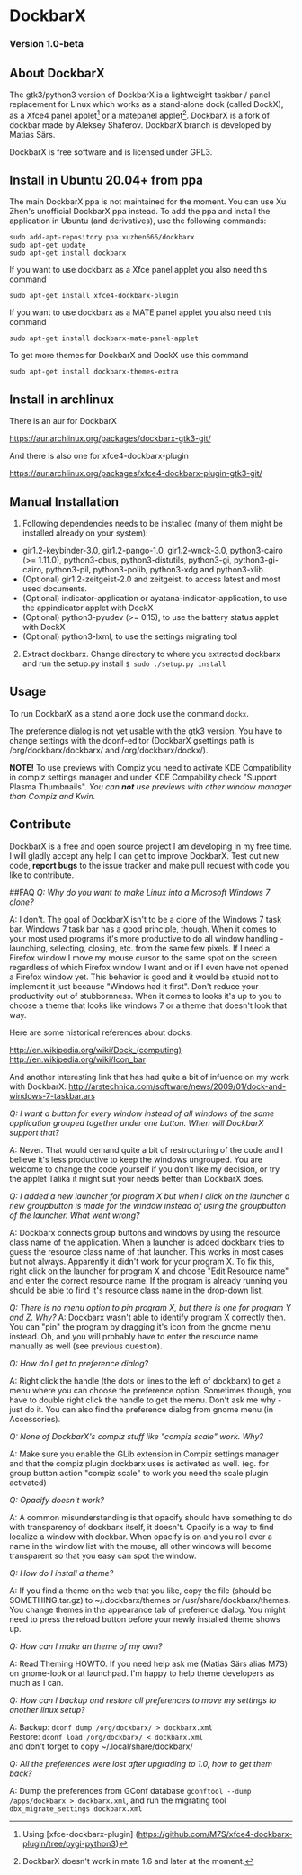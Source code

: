 # DockbarX
### Version 1.0-beta

## About DockbarX
The gtk3/python3 version of DockbarX is a lightweight taskbar / panel replacement for Linux which works as a stand-alone dock (called DockX), as a Xfce4 panel applet[^1] or a matepanel applet[^2]. DockbarX is a fork of dockbar made by Aleksey Shaferov. DockbarX branch is developed by Matias Särs.

DockbarX is free software and is licensed under GPL3.

## Install in Ubuntu 20.04+ from ppa
The main DockbarX ppa is not maintained for the moment. You can use Xu Zhen's unofficial DockbarX ppa instead. To add the ppa and install the application in Ubuntu (and derivatives), use the following commands:

```
sudo add-apt-repository ppa:xuzhen666/dockbarx
sudo apt-get update
sudo apt-get install dockbarx
```

If you want to use dockbarx as a Xfce panel applet you also need this command

```
sudo apt-get install xfce4-dockbarx-plugin
```

If you want to use dockbarx as a MATE panel applet you also need this command
```
sudo apt-get install dockbarx-mate-panel-applet
```

To get more themes for DockbarX and DockX use this command

```
sudo apt-get install dockbarx-themes-extra
```

## Install in archlinux
There is an aur for DockbarX

https://aur.archlinux.org/packages/dockbarx-gtk3-git/

And there is also one for xfce4-dockbarx-plugin

https://aur.archlinux.org/packages/xfce4-dockbarx-plugin-gtk3-git/


## Manual Installation

1. Following dependencies needs to be installed (many of them might be installed already on your system):
  - gir1.2-keybinder-3.0, gir1.2-pango-1.0, gir1.2-wnck-3.0, python3-cairo (>= 1.11.0), python3-dbus, python3-distutils, python3-gi, python3-gi-cairo, python3-pil, python3-polib, python3-xdg and python3-xlib.
  - (Optional) gir1.2-zeitgeist-2.0 and zeitgeist, to access latest and most used documents.
  - (Optional) indicator-application or ayatana-indicator-application, to use the appindicator applet with DockX
  - (Optional) python3-pyudev (>= 0.15), to use the battery status applet with DockX
  - (Optional) python3-lxml, to use the settings migrating tool
2. Extract dockbarx. Change directory to where you extracted dockbarx and run the setup.py install `$ sudo ./setup.py install`

## Usage
To run DockbarX as a stand alone dock use the command `dockx`.

The preference dialog is not yet usable with the gtk3 version. You have to change settings with the dconf-editor (DockbarX gsettings path is /org/dockbarx/dockbarx/ and /org/dockbarx/dockx/).

**NOTE!** To use previews with Compiz you need to activate KDE Compatibility in compiz settings manager and under KDE Compability check "Support Plasma Thumbnails". *You can **not** use previews with other window manager than Compiz and Kwin.*

## Contribute
DockbarX is a free and open source project I am developing in my free time. I will gladly accept any help I can get to improve DockbarX. Test out new code, **report bugs** to the issue tracker and make pull request with code you like to contribute.



##FAQ
*Q: Why do you want to make Linux into a Microsoft Windows 7 clone?*

A: I don't. The goal of DockbarX isn't to be a clone of the Windows 7 task bar. Windows 7 task bar has a good principle, though.  When it comes to your most used programs it's more productive to do all window handling - launching, selecting, closing, etc. from the same few pixels. If I need a Firefox window I move my mouse cursor to the same spot on the screen regardless of which Firefox window I want and or if I even have not opened a Firefox window yet. This behavior is good and it would be stupid not to implement it just because "Windows had it first". Don't reduce your productivity out of stubbornness. When it comes to looks it's up to you to choose a theme that looks like windows 7 or a theme that doesn't look that way.

Here are some historical references about docks:

http://en.wikipedia.org/wiki/Dock_(computing)
http://en.wikipedia.org/wiki/Icon_bar

And another interesting link that has had quite a bit of infuence on my work with DockbarX:
http://arstechnica.com/software/news/2009/01/dock-and-windows-7-taskbar.ars

*Q: I want a button for every window instead of all windows of the same application grouped together under one button. When will DockbarX support that?*

A: Never. That would demand quite a bit of restructuring of the code and I believe it's less productive to keep the windows ungrouped. You are welcome to change the code yourself if you don't like my decision, or try the applet Talika it might suit your needs better than DockbarX does.

*Q: I added a new launcher for program X but when I click on the launcher a new groupbutton is made for the window instead of using the groupbutton of the launcher. What went wrong?*

A: Dockbarx connects group buttons and windows by using the resource class name of the application. When a launcher is added dockbarx tries to guess the resource class name of that launcher. This works in most cases but not always. Apparently it didn't work for your program X. To fix this, right click on the launcher for program X and choose "Edit Resource name" and enter the correct resource name. If the program is already running you should be able to find it's resource class name in the drop-down list.

*Q: There is no menu option to pin program X, but there is one for program Y and Z. Why?*
A: Dockbarx wasn't able to identify program X correctly then. You can "pin" the program by dragging it's icon from the gnome menu instead. Oh, and you will probably have to enter the resource name manually as well (see previous question).

*Q: How do I get to preference dialog?*

A: Right click the handle (the dots or lines to the left of dockbarx) to get a menu where you can choose the preference option. Sometimes though, you have to double right click the handle to get the menu. Don't ask me why - just do it. You can also find the preference dialog from gnome menu (in Accessories).

*Q: None of DockbarX's compiz stuff like "compiz scale" work. Why?*

A: Make sure you enable the GLib extension in Compiz settings manager and that the compiz plugin dockbarx uses is activated as well. (eg. for group button action "compiz scale" to work you need the scale plugin activated)

*Q: Opacify doesn't work?*

A: A common misunderstanding is that opacify should have something to do with transparency of dockbarx itself, it doesn't. Opacify is a way to find localize a window with dockbar. When opacify is on and you roll over a name in the window list with the mouse, all other windows will become transparent so that you easy can spot the window.

*Q: How do I install a theme?*

A: If you find a theme on the web that you like, copy the file (should be SOMETHING.tar.gz) to ~/.dockbarx/themes or /usr/share/dockbarx/themes. You change themes in the appearance tab of preference dialog. You might need to press the reload button before your newly installed theme shows up.

*Q: How can I make an theme of my own?*

A: Read Theming HOWTO. If you need help ask me (Matias Särs alias M7S) on gnome-look or at launchpad. I'm happy to help theme developers as much as I can.

*Q: How can I backup and restore all preferences to move my settings to another linux setup?*

A: Backup: ```dconf dump /org/dockbarx/ > dockbarx.xml```\
   Restore: ```dconf load /org/dockbarx/ < dockbarx.xml```\
   and don't forget to copy ~/.local/share/dockbarx/

*Q: All the preferences were lost after upgrading to 1.0, how to get them back?*

A: Dump the preferences from GConf database ```gconftool --dump /apps/dockbarx > dockbarx.xml```, and run the migrating tool ```dbx_migrate_settings dockbarx.xml```

[^1]: Using [xfce-dockbarx-plugin] (https://github.com/M7S/xfce4-dockbarx-plugin/tree/pygi-python3)

[^2]: DockbarX doesn't work in mate 1.6 and later at the moment.


